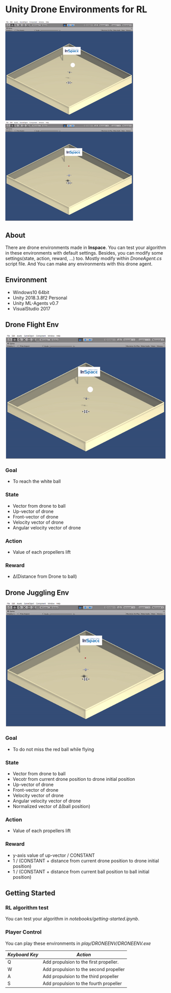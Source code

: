 # **Unity Drone Environments for RL**

<img src="./resrc/drone_flight_iso.gif" width="400" />      <img src="./resrc/drone_juggling_iso.gif" width="400" />

## **About**

There are drone environments made in **Inspace**. You can test your algorithm in these environments  with default settings. Besides, you can modify some settings(state, action, reward, ...) too. Mostly modify within *DroneAgent.cs* script file. And You can make any environments with this drone agent.

## **Environment** 

* Windows10 64bit
* Unity 2018.3.8f2 Personal
* Unity ML-Agents v0.7
* VisualStudio 2017

## **Drone Flight Env**
<center><img src="./resrc/drone_flight_iso.gif" width="500" /></center>

### Goal
 - To reach the white ball
 
### State
 - Vector from drone to ball
 - Up-vector of drone
 - Front-vector of drone
 - Velocity vector of drone
 - Angular velocity vector of drone

### Action
 - Value of each propellers lift

### Reward
 - Δ(Distance from Drone to ball)

## **Drone Juggling Env**
<center><img src="./resrc/drone_juggling_iso.gif" width="500" /></center>

### Goal
 - To do not miss the red ball while flying

### State
 - Vector from drone to ball
 - Vecotr from current drone position to drone initial position
 - Up-vector of drone
 - Front-vector of drone
 - Velocity vector of drone
 - Angular velocity vector of drone
 - Normalized vector of Δ(ball position)
 
### Action
 - Value of each propellers lift

### Reward
 - y-axis value of up-vector / CONSTANT
 - 1 / (CONSTANT + distance from current drone position to drone initial position)
 - 1 / (CONSTANT + distance from current ball position to ball initial position)

## **Getting Started**

### RL algorithm test
 You can test your algorithm in *notebooks/getting-started.ipynb*.

### Player Control
 You can play these environments in *play/DRONEENV/DRONEENV.exe* 

| *Keyboard Key* | *Action* |
| --- | --- |
| Q | Add propulsion to the first propeller.  |
| W | Add propulsion to the second propeller |
| A | Add propulsion to the third propeller |
| S | Add propulsion to the fourth propeller |